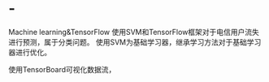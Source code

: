 # -
Machine learning&amp;TensorFlow
使用SVM和TensorFlow框架对于电信用户流失进行预测，属于分类问题。
使用SVM为基础学习器，继承学习方法对于基础学习器进行优化。


使用TensorBoard可视化数据流，
